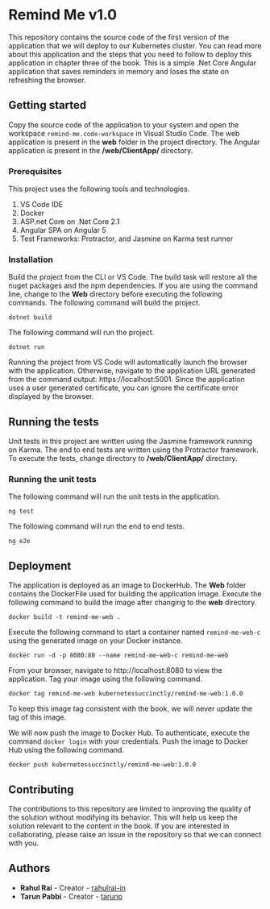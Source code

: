 # Remind Me v1.0

This repository contains the source code of the first version of the application that we will deploy to our Kubernetes cluster. You can read more about this application and the steps that you need to follow to deploy this application in chapter three of the book. This is a simple .Net Core Angular application that saves reminders in memory and loses the state on refreshing the browser.

## Getting started

Copy the source code of the application to your system and open the workspace `remind-me.code-workspace` in Visual Studio Code. The web application is present in the **web** folder in the project directory. The Angular application is present in the **/web/ClientApp/** directory.

### Prerequisites

This project uses the following tools and technologies.

1. VS Code IDE
2. Docker
3. ASP.net Core on .Net Core 2.1
4. Angular SPA on Angular 5
5. Test Frameworks: Protractor, and Jasmine on Karma test runner

### Installation

Build the project from the CLI or VS Code. The build task will restore all the nuget packages and the npm dependencies. If you are using the command line, change to the **Web** directory before executing the following commands. The following command will build the project.

```
dotnet build
```

The following command will run the project.

```
dotnet run
```

Running the project from VS Code will automatically launch the browser with the application. Otherwise, navigate to the application URL generated from the command output: https://localhost:5001. Since the application uses a user generated certificate, you can ignore the certificate error displayed by the browser.

## Running the tests

Unit tests in this project are written using the Jasmine framework running on Karma. The end to end tests are written using the Protractor framework. To execute the tests, change directory to **/web/ClientApp/** directory.

### Running the unit tests

The following command will run the unit tests in the application.

```
ng test
```

The following command will run the end to end tests.

```
ng e2e
```

## Deployment

The application is deployed as an image to DockerHub. The **Web** folder contains the DockerFile used for building the application image. Execute the following command to build the image after changing to the **web** directory.

```
docker build -t remind-me-web .
```

Execute the following command to start a container named `remind-me-web-c` using the generated image on your Docker instance.

```
docker run -d -p 8080:80 --name remind-me-web-c remind-me-web
```

From your browser, navigate to http://localhost:8080 to view the application. Tag your image using the following command.

```
docker tag remind-me-web kubernetessuccinctly/remind-me-web:1.0.0
```
To keep this image tag consistent with the book, we will never update the tag of this image.

We will now push the image to Docker Hub. To authenticate, execute the command `docker login` with your credentials. Push the image to Docker Hub using the following command.

```
docker push kubernetessuccinctly/remind-me-web:1.0.0
```

## Contributing

The contributions to this repository are limited to improving the quality of the solution without modifying its behavior. This will help us keep the solution relevant to the content in the book. If you are interested in collaborating, please raise an issue in the repository so that we can connect with you.

## Authors

- **Rahul Rai** - Creator - [rahulrai-in](https://github.com/rahulrai-in)
- **Tarun Pabbi** - Creator - [tarunp](https://github.com/tarunp)

